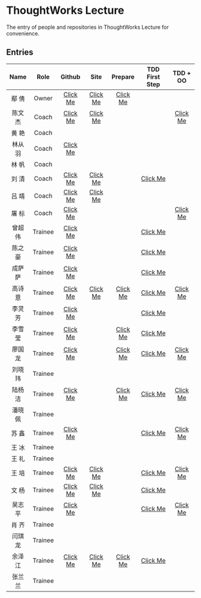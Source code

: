 # ThoughtWorks Lecture

The entry of people and repositories in ThoughtWorks Lecture for convenience.

## Entries

| Name | Role | Github | Site | Prepare | TDD First Step | TDD + OO |
|:----:|:----:|:------:|:----:|:----------:|:--------------:|:--------:|
| 鄢  倩 | Owner | [Click Me][yq-github] | [Click Me][yq-site] | [Click Me][yq-repo-0] |  |  |
| 陈文杰 | Coach | [Click Me][cwj-github] | [Click Me][cwj-site] |  |  | [Click Me][cwj-repo-2] |
| 黄  艳 | Coach |  |  |  |  |
| 林从羽 | Coach | [Click Me][lcy-github] |  |  |  |  |
| 林  帆 | Coach |  |  |  |  |
| 刘  清 | Coach | [Click Me][lq-github] | [Click Me][lq-site] |  | [Click Me][lq-repo-1] |  |
| 吕  靖 | Coach | [Click Me][lj-github] | [Click Me][lj-site] |  |  |  |
| 屠  标 | Coach | [Click Me][tb-github] |  |  |  | [Click Me][tb-repo-2] |
| 曾超伟 | Trainee | [Click Me][zcw-github] |  |  | [Click Me][zcw-repo-1] |
| 陈之豪 | Trainee | [Click Me][czh-github] |  |  | [Click Me][czh-repo-1] |
| 成萨萨 | Trainee | [Click Me][css-github] |  |  | [Click Me][css-repo-1] |
| 高诗意 | Trainee | [Click Me][gsy-github] | [Click Me][gsy-site] | [Click Me][gsy-repo-0] | [Click Me][gsy-repo-1] | [Click Me][gsy-repo-2] |
| 李灵芳 | Trainee | [Click Me][llf-github] |  |  | [Click Me][llf-repo-1] |
| 李雪莹 | Trainee | [Click Me][lxy-github] |  | [Click Me][lxy-repo-0] | [Click Me][lxy-repo-1] |
| 廖国龙 | Trainee | [Click Me][lgl-github] |  | [Click Me][lgl-repo-0] | [Click Me][lgl-repo-1] | [Click Me][lgl-repo-2]
| 刘晓玮 | Trainee |  |  |  |  |
| 陆杨洁 | Trainee | [Click Me][lyj-github] |  | [Click Me][lyj-repo-0] | [Click Me][lyj-repo-1] | [Click Me][lyj-repo-2] | 
| 潘晓佩 | Trainee |  |  |  |  |
| 苏  鑫 | Trainee | [Click Me][sx-github] |  |  | [Click Me][sx-repo-1] | [Click Me][sx-repo-2] |
| 王  冰 | Trainee |  |  |  |  |
| 王  礼 | Trainee |  |  |  |  |
| 王  培 | Trainee | [Click Me][wp-github] | [Click Me][wp-site] |  | [Click Me][wp-repo-1] | [Click Me][wp-repo-2] |
| 文  杨 | Trainee | [Click Me][wy-github] | [Click Me][wy-site] |  | [Click Me][wy-repo-1] |
| 吴志平 | Trainee | [Click Me][wzp-github] |  |  | [Click Me][wzp-repo-1] | [Click Me][wzp-repo-2] | 
| 肖  齐 | Trainee |  |  |  |  |
| 闫琪龙 | Trainee |  |  |  |  |
| 余泽江 | Trainee | [Click Me][yzj-github] | [Click Me][yzj-site] | [Click Me][yzj-repo-0] | [Click Me][yzj-repo-1] |
| 张兰兰 | Trainee |  |  |  |  |




[yq-github]: https://github.com/qianyan
[yq-site]: http://yanqian.me/
[yq-repo-0]: https://github.com/qianyan/homework


[cwj-github]: https://github.com/Habens
[cwj-site]: http://habens.github.io/
[cwj-repo-2]: https://github.com/Habens/arena

[hy-github]: about:blank
[hy-site]: about:blank

[lcy-github]: https://github.com/linesh-simplicity
[lcy-site]: about:blank

[lf-github]: about:blank
[lf-site]: about:blank

[lq-github]: https://github.com/kenpusney
[lq-site]: http://blog.kimleo.net/
[lq-repo-1]: https://github.com/kenpusney/tdd-workshop-guess

[lj-github]: https://github.com/JimmyLv
[lj-site]: http://blog.jimmylv.info/

[tb-github]: https://github.com/tuberrabbit
[tb-site]: about:blank
[tb-repo-2]: https://github.com/tuberrabbit/boxing-games


[zcw-github]: https://github.com/slizeng
[zcw-site]: about:blank
[zcw-repo-0]: about:blank
[zcw-repo-1]: https://github.com/slizeng/homework_1
[zcw-repo-2]: about:blank

[czh-github]: https://github.com/MMMr-chen
[czh-site]: about:blank
[czh-repo-0]: about:blank
[czh-repo-1]: https://github.com/MMMr-chen/TW
[czh-repo-2]: about:blank

[css-github]: https://github.com/Sasa33
[css-site]: about:blank
[css-repo-0]: about:blank
[css-repo-1]: https://github.com/Sasa33/TW-guess-number-game-2
[css-repo-2]: about:blank

[gsy-github]: https://github.com/cqupt-gsy
[gsy-site]: http://cqupt-gsy.github.io/
[gsy-repo-0]: https://github.com/cqupt-gsy/homework
[gsy-repo-1]: https://github.com/cqupt-gsy/homework
[gsy-repo-2]: https://github.com/cqupt-gsy/homework

[llf-github]: https://github.com/lingHender
[llf-site]: about:blank
[llf-repo-0]: about:blank
[llf-repo-1]: https://github.com/lingHender/ThoughtWorkLearning
[llf-repo-2]: about:blank

[lxy-github]: https://github.com/lixueying
[lxy-site]: about:blank
[lxy-repo-0]: https://github.com/lixueying/homework
[lxy-repo-1]: https://github.com/lixueying/tdd-workshop-guess
[lxy-repo-2]: about:blank

[lgl-github]: https://github.com/Dragon-L
[lgl-site]: about:blank
[lgl-repo-0]: https://github.com/Dragon-L/homework
[lgl-repo-1]: https://github.com/Dragon-L/homework-2
[lgl-repo-2]: https://github.com/Dragon-L/homework-3

[lxw-github]: about:blank
[lxw-site]: about:blank
[lxw-repo-0]: about:blank
[lxw-repo-1]: about:blank
[lxw-repo-2]: about:blank

[lyj-github]: https://github.com/JellyLu
[lyj-site]: about:blank
[lyj-repo-0]: https://github.com/JellyLu/homework-one-collections
[lyj-repo-1]: https://github.com/JellyLu/TW
[lyj-repo-2]: https://github.com/JellyLu/Arena

[pxp-github]: about:blank
[pxp-site]: about:blank
[pxp-repo-0]: about:blank
[pxp-repo-1]: about:blank
[pxp-repo-2]: about:blank

[sx-github]: https://github.com/xloypaypa
[sx-site]: about:blank
[sx-repo-0]: about:blank
[sx-repo-1]: https://github.com/xloypaypa/TW
[sx-repo-2]: https://github.com/xloypaypa/TW

[wb-github]: about:blank
[wb-site]: about:blank
[wb-repo-0]: about:blank
[wb-repo-1]: about:blank
[wb-repo-2]: about:blank

[wl-github]: about:blank
[wl-site]: about:blank
[wl-repo-0]: about:blank
[wl-repo-1]: about:blank
[wl-repo-2]: about:blank

[wp-github]: https://github.com/Json-w
[wp-site]: http://blog.jsonwang.top/
[wp-repo-0]: about:blank
[wp-repo-1]: https://github.com/Json-w/tdd-homeWork-guessGame
[wp-repo-2]: https://github.com/Json-w/Arena

[wy-github]: https://github.com/uazw
[wy-site]: http://uazw.github.io/
[wy-repo-0]: about:blank
[wy-repo-1]: https://github.com/uazw/tw-guess-game
[wy-repo-2]: about:blank

[wzp-github]: https://github.com/stayrascal
[wzp-site]: about:blank
[wzp-repo-0]: about:blank
[wzp-repo-1]: https://github.com/stayrascal/tdd-workshop-guess
[wzp-repo-2]: https://github.com/stayrascal/tdd-arena

[xq-github]: about:blank
[xq-site]: about:blank
[xq-repo-0]: about:blank
[xq-repo-1]: about:blank
[xq-repo-2]: about:blank

[yql-github]: about:blank
[yql-site]: about:blank
[yql-repo-0]: about:blank
[yql-repo-1]: about:blank
[yql-repo-2]: about:blank

[yzj-github]: https://github.com/trotyl
[yzj-site]: http://trotyl.me/
[yzj-repo-0]: https://github.com/trotyl/collection-homework
[yzj-repo-1]: https://github.com/trotyl/guess-number-java
[yzj-repo-2]: about:blank

[zll-github]: about:blank
[zll-site]: about:blank
[zll-repo-0]: about:blank
[zll-repo-1]: about:blank
[zll-repo-2]: about:blank
